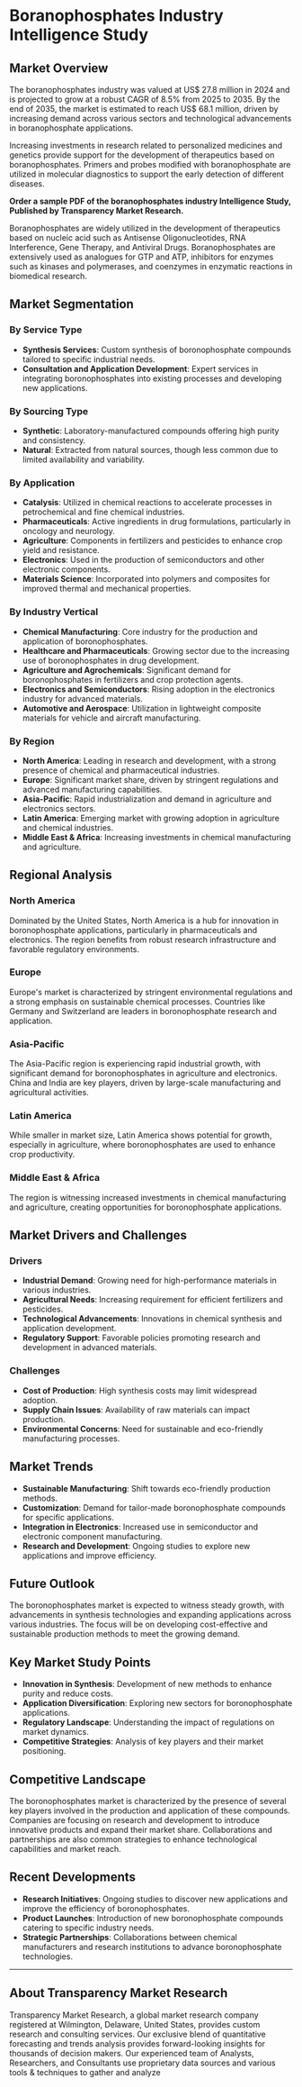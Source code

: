 
# Boranophosphates Industry Intelligence Study

## Market Overview

The boranophosphates industry was valued at US$ 27.8 million in 2024 and is projected to grow at a robust CAGR of 8.5% from 2025 to 2035. By the end of 2035, the market is estimated to reach US$ 68.1 million, driven by increasing demand across various sectors and technological advancements in boranophosphate applications.

Increasing investments in research related to personalized medicines and genetics provide support for the development of therapeutics based on boranophosphates. Primers and probes modified with boranophosphate are utilized in molecular diagnostics to support the early detection of different diseases.

**Order a sample PDF of the boranophosphates industry Intelligence Study, Published by Transparency Market Research.**

Boranophosphates are widely utilized in the development of therapeutics based on nucleic acid such as Antisense Oligonucleotides, RNA Interference, Gene Therapy, and Antiviral Drugs. Boranophosphates are extensively used as analogues for GTP and ATP, inhibitors for enzymes such as kinases and polymerases, and coenzymes in enzymatic reactions in biomedical research.

## Market Segmentation

### By Service Type
- **Synthesis Services**: Custom synthesis of boronophosphate compounds tailored to specific industrial needs.
- **Consultation and Application Development**: Expert services in integrating boronophosphates into existing processes and developing new applications.

### By Sourcing Type
- **Synthetic**: Laboratory-manufactured compounds offering high purity and consistency.
- **Natural**: Extracted from natural sources, though less common due to limited availability and variability.

### By Application
- **Catalysis**: Utilized in chemical reactions to accelerate processes in petrochemical and fine chemical industries.
- **Pharmaceuticals**: Active ingredients in drug formulations, particularly in oncology and neurology.
- **Agriculture**: Components in fertilizers and pesticides to enhance crop yield and resistance.
- **Electronics**: Used in the production of semiconductors and other electronic components.
- **Materials Science**: Incorporated into polymers and composites for improved thermal and mechanical properties.

### By Industry Vertical
- **Chemical Manufacturing**: Core industry for the production and application of boronophosphates.
- **Healthcare and Pharmaceuticals**: Growing sector due to the increasing use of boronophosphates in drug development.
- **Agriculture and Agrochemicals**: Significant demand for boronophosphates in fertilizers and crop protection agents.
- **Electronics and Semiconductors**: Rising adoption in the electronics industry for advanced materials.
- **Automotive and Aerospace**: Utilization in lightweight composite materials for vehicle and aircraft manufacturing.

### By Region
- **North America**: Leading in research and development, with a strong presence of chemical and pharmaceutical industries.
- **Europe**: Significant market share, driven by stringent regulations and advanced manufacturing capabilities.
- **Asia-Pacific**: Rapid industrialization and demand in agriculture and electronics sectors.
- **Latin America**: Emerging market with growing adoption in agriculture and chemical industries.
- **Middle East & Africa**: Increasing investments in chemical manufacturing and agriculture.

## Regional Analysis

### North America
Dominated by the United States, North America is a hub for innovation in boronophosphate applications, particularly in pharmaceuticals and electronics. The region benefits from robust research infrastructure and favorable regulatory environments.

### Europe
Europe's market is characterized by stringent environmental regulations and a strong emphasis on sustainable chemical processes. Countries like Germany and Switzerland are leaders in boronophosphate research and application.

### Asia-Pacific
The Asia-Pacific region is experiencing rapid industrial growth, with significant demand for boronophosphates in agriculture and electronics. China and India are key players, driven by large-scale manufacturing and agricultural activities.

### Latin America
While smaller in market size, Latin America shows potential for growth, especially in agriculture, where boronophosphates are used to enhance crop productivity.

### Middle East & Africa
The region is witnessing increased investments in chemical manufacturing and agriculture, creating opportunities for boronophosphate applications.

## Market Drivers and Challenges

### Drivers
- **Industrial Demand**: Growing need for high-performance materials in various industries.
- **Agricultural Needs**: Increasing requirement for efficient fertilizers and pesticides.
- **Technological Advancements**: Innovations in chemical synthesis and application development.
- **Regulatory Support**: Favorable policies promoting research and development in advanced materials.

### Challenges
- **Cost of Production**: High synthesis costs may limit widespread adoption.
- **Supply Chain Issues**: Availability of raw materials can impact production.
- **Environmental Concerns**: Need for sustainable and eco-friendly manufacturing processes.

## Market Trends
- **Sustainable Manufacturing**: Shift towards eco-friendly production methods.
- **Customization**: Demand for tailor-made boronophosphate compounds for specific applications.
- **Integration in Electronics**: Increased use in semiconductor and electronic component manufacturing.
- **Research and Development**: Ongoing studies to explore new applications and improve efficiency.

## Future Outlook
The boronophosphates market is expected to witness steady growth, with advancements in synthesis technologies and expanding applications across various industries. The focus will be on developing cost-effective and sustainable production methods to meet the growing demand.

## Key Market Study Points
- **Innovation in Synthesis**: Development of new methods to enhance purity and reduce costs.
- **Application Diversification**: Exploring new sectors for boronophosphate applications.
- **Regulatory Landscape**: Understanding the impact of regulations on market dynamics.
- **Competitive Strategies**: Analysis of key players and their market positioning.

## Competitive Landscape
The boronophosphates market is characterized by the presence of several key players involved in the production and application of these compounds. Companies are focusing on research and development to introduce innovative products and expand their market share. Collaborations and partnerships are also common strategies to enhance technological capabilities and market reach.

## Recent Developments
- **Research Initiatives**: Ongoing studies to discover new applications and improve the efficiency of boronophosphates.
- **Product Launches**: Introduction of new boronophosphate compounds catering to specific industry needs.
- **Strategic Partnerships**: Collaborations between chemical manufacturers and research institutions to advance boronophosphate technologies.

---

## About Transparency Market Research
Transparency Market Research, a global market research company registered at Wilmington, Delaware, United States, provides custom research and consulting services. Our exclusive blend of quantitative forecasting and trends analysis provides forward-looking insights for thousands of decision makers. Our experienced team of Analysts, Researchers, and Consultants use proprietary data sources and various tools & techniques to gather and analyze
